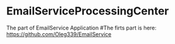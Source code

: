 # EmailServiceProcessingCenter
The part of EmailService Application
#The firts part is here: https://github.com/Oleg339/EmailService
